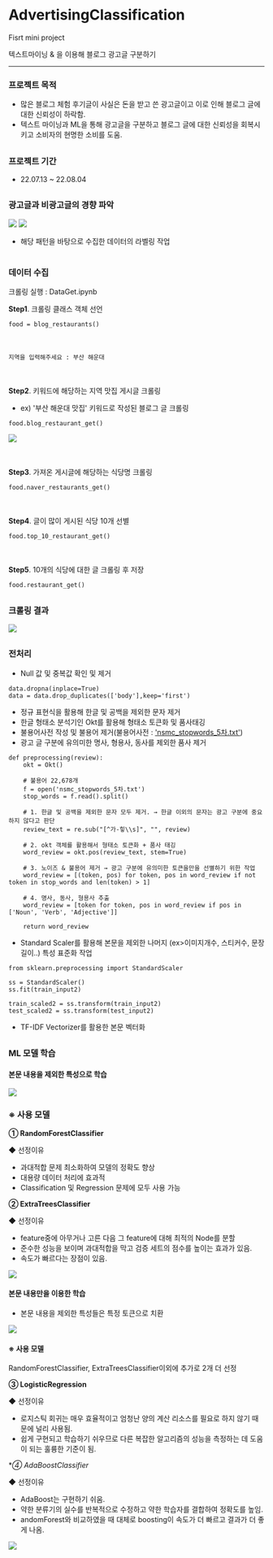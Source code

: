 # AdvertisingClassification

Fisrt mini project

텍스트마이닝 & 을 이용해 블로그 광고글 구분하기

---

### 프로젝트 목적
- 많은 블로그 체험 후기글이 사실은 돈을 받고 쓴 광고글이고 이로 인해 블로그 글에 대한 신뢰성이 하락함.
- 텍스트 마이닝과 ML을 통해 광고글을 구분하고 블로그 글에 대한 신뢰성을 회복시키고 소비자의 현명한 소비를 도움.
##
### 프로젝트 기간
- 22.07.13 ~ 22.08.04
##
### 광고글과 비광고글의 경향 파악

<img src="https://user-images.githubusercontent.com/112039781/211185026-5d718b0a-ebcd-4e5b-accc-29df26f86902.png">

<img src="https://user-images.githubusercontent.com/112039781/211185061-4ee32f04-b728-4f76-aa1c-0fb01046646f.png">

- 해당 패턴을 바탕으로 수집한 데이터의 라벨링 작업
#
### 데이터 수집

크롤링 실행 : DataGet.ipynb

**Step1**. 크롤링 클래스 객체 선언
```
food = blog_restaurants()
```
　　
```
지역을 입력해주세요 : 부산 해운대
```
　　
  
**Step2**. 키워드에 해당하는 지역 맛집 게시글 크롤링
- ex) '부산 해운대 맛집' 키워드로 작성된 블로그 글 크롤링
```
food.blog_restaurant_get()
```
  
<img src="https://user-images.githubusercontent.com/112039781/211186125-fbb703de-3298-462f-a4e0-f69e7960d5f5.png">

　　
  
**Step3**. 가져온 게시글에 해당하는 식당명 크롤링 
```
food.naver_restaurants_get()
```

　　
  
**Step4**. 글이 많이 게시된 식당 10개 선별
```
food.top_10_restaurant_get()
```

　　
  
**Step5**. 10개의 식당에 대한 글 크롤링 후 저장
```
food.restaurant_get()
```
##

### 크롤링 결과
<img src="https://user-images.githubusercontent.com/112039781/211186314-b051bd7f-e037-491a-b62a-6fa314d40565.png">

##

### 전처리
+ Null 값 및 중복값 확인 및 제거
```
data.dropna(inplace=True)
data = data.drop_duplicates(['body'],keep='first')
```
+ 정규 표현식을 활용해 한글 및 공백을 제외한 문자 제거
+ 한글 형태소 분석기인 Okt를 활용해 형태소 토큰화 및 품사태깅
+ 불용어사전 작성 및 불용어 제거(불용어사전 : ['nsmc_stopwords_5차.txt'](https://github.com/Yeons2013/AdvertisingClassification/blob/master/nsmc_stopwords_5%EC%B0%A8.txt))
+ 광고 글 구분에 유의미한 명사, 형용사, 동사를 제외한 품사 제거
```
def preprocessing(review):
    okt = Okt()
    
    # 불용어 22,678개
    f = open('nsmc_stopwords_5차.txt')
    stop_words = f.read().split()
    
    # 1. 한글 및 공백을 제외한 문자 모두 제거. → 한글 이외의 문자는 광고 구분에 중요하지 않다고 판단
    review_text = re.sub("[^가-힣\\s]", "", review)
    
    # 2. okt 객체를 활용해서 형태소 토큰화 + 품사 태깅
    word_review = okt.pos(review_text, stem=True)

    # 3. 노이즈 & 불용어 제거 → 광고 구분에 유의미한 토큰을만을 선별하기 위한 작업
    word_review = [(token, pos) for token, pos in word_review if not token in stop_words and len(token) > 1]
 
    # 4. 명사, 동사, 형용사 추출
    word_review = [token for token, pos in word_review if pos in ['Noun', 'Verb', 'Adjective']]
    
    return word_review
```
+ Standard Scaler를 활용해 본문을 제외한 나머지 (ex>이미지개수, 스티커수, 문장길이..) 특성 표준화 작업
```
from sklearn.preprocessing import StandardScaler

ss = StandardScaler()
ss.fit(train_input2)

train_scaled2 = ss.transform(train_input2)
test_scaled2 = ss.transform(test_input2)
```
+ TF-IDF Vectorizer를 활용한 본문 벡터화

##

### ML 모델 학습

#### 본문 내용을 제외한 특성으로 학습
<img src="https://user-images.githubusercontent.com/112039781/211187590-2a447b1a-8150-4748-9684-4dce5818fb55.png">

### ※ 사용 모델

**① RandomForestClassifier**

◆ 선정이유
+ 과대적합 문제 최소화하여 모델의 정확도 향상
+ 대용량 데이터 처리에 효과적
+ Classification 및 Regression 문제에 모두 사용 가능

**② ExtraTreesClassifier**

◆ 선정이유
+  feature중에 아무거나 고른 다음 그 feature에 대해 최적의 Node를 분할
+ 준수한 성능을 보이며 과대적합을 막고 검증 세트의 점수를 높이는 효과가 있음.
+ 속도가 빠르다는 장점이 있음.
<img src="https://media.discordapp.net/attachments/1022477080031666276/1061568202531934268/image.png">


#### 본문 내용만을 이용한 학습

- 본문 내용을 제외한 특성들은 특정 토큰으로 치환
<img src="https://user-images.githubusercontent.com/112039781/211188300-3797c0d6-ccec-49d8-8b36-95aa1660063d.png">

#### ※ 사용 모델


RandomForestClassifier, ExtraTreesClassifier이외에 추가로 2개 더 선정

**③ LogisticRegression**

◆ 선정이유
+ 로지스틱 회귀는 매우 효율적이고 엄청난 양의 계산 리소스를 필요로 하지 않기 때문에 널리 사용됨.
+ 쉽게 구현되고 학습하기 쉬우므로 다른 복잡한 알고리즘의 성능을 측정하는 데 도움이 되는 훌륭한 기준이 됨.

**④ *AdaBoostClassifier**

◆ 선정이유
+ AdaBoost는 구현하기 쉬움.
+ 약한 분류기의 실수를 반복적으로 수정하고 약한 학습자를 결합하여 정확도를 높임.
+ andomForest와 비교하였을 때 대체로 boosting이 속도가 더 빠르고 결과가 더 좋게 나옴.
<img src="https://media.discordapp.net/attachments/1022477080031666276/1061574330611413072/image.png">
